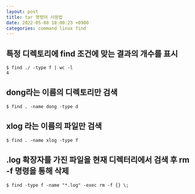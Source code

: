 ```yaml
---
layout: post
title: tar 명령어 사용법
date: 2022-05-08 18:00:23 +0900
categories: command linux find
---
```



## 특정 디렉토리에 find 조건에 맞는 결과의 개수를 표시

```
$ find ./ -type f | wc -l
4
```

## dong라는 이름의 디렉토리만 검색

```
$ find . -name dong -type d
```

## xlog 라는 이름의 파일만 검색

```
$ find . -name xlog -type f
```

## .log 확장자를 가진 파일을 현재 디렉터리에서 검색 후 rm -f 명령을 통해 삭제
```
$ find -type f -name "*.log" -exec rm -f {} \;
```